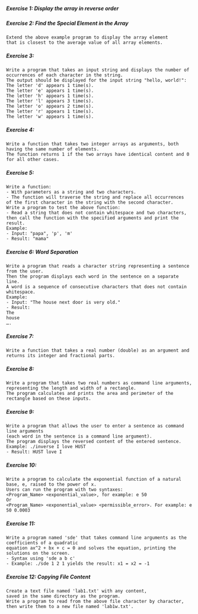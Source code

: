 ##### Exercise 1: Display the array in reverse order
##### Exercise 2: Find the Special Element in the Array
    Extend the above example program to display the array element 
    that is closest to the average value of all array elements.
##### Exercise 3:
    Write a program that takes an input string and displays the number of occurrences of each character in the string. 
    The output should be displayed for the input string "hello, world!":
    The letter 'd' appears 1 time(s).
    The letter 'e' appears 1 time(s).
    The letter 'h' appears 1 time(s).
    The letter 'l' appears 3 time(s).
    The letter 'o' appears 2 time(s).
    The letter 'r' appears 1 time(s).
    The letter 'w' appears 1 time(s).
##### Exercise 4:
    Write a function that takes two integer arrays as arguments, both having the same number of elements. 
    The function returns 1 if the two arrays have identical content and 0 for all other cases.
##### Exercise 5:
    Write a function:
    - With parameters as a string and two characters.
    - The function will traverse the string and replace all occurrences 
    of the first character in the string with the second character.
    Write a program to test the above function:
    - Read a string that does not contain whitespace and two characters, 
    then call the function with the specified arguments and print the result.
    Example:
    - Input: "papa", 'p', 'm'
    - Result: "mama"
##### Exercise 6: Word Separation
    Write a program that reads a character string representing a sentence from the user. 
    Then the program displays each word in the sentence on a separate line. 
    A word is a sequence of consecutive characters that does not contain whitespace.
    Example:
    - Input: "The house next door is very old."
    - Result:
    The
    house
    ….
##### Exercise 7: 
    Write a function that takes a real number (double) as an argument and returns its integer and fractional parts.
##### Exercise 8:
    Write a program that takes two real numbers as command line arguments, 
    representing the length and width of a rectangle.
    The program calculates and prints the area and perimeter of the rectangle based on these inputs.
##### Exercise 9:
    Write a program that allows the user to enter a sentence as command line arguments 
    (each word in the sentence is a command line argument). 
    The program displays the reversed content of the entered sentence.
    Example: ./inverse I love HUST
    - Result: HUST love I
##### Exercise 10:
    Write a program to calculate the exponential function of a natural base, e, raised to the power of x. 
    Users can run the program with two syntaxes:
    <Program_Name> <exponential_value>, for example: e 50
    Or
    <Program_Name> <exponential_value> <permissible_error>. For example: e 50 0.0003
##### Exercise 11:
    Write a program named 'sde' that takes command line arguments as the coefficients of a quadratic 
    equation ax^2 + bx + c = 0 and solves the equation, printing the solutions on the screen.
    - Syntax using 'sde a b c'
    - Example: ./sde 1 2 1 yields the result: x1 = x2 = -1
##### Exercise 12: Copying File Content
    Create a text file named 'lab1.txt' with any content, 
    saved in the same directory as the program.
    Write a program to read from the above file character by character, 
    then write them to a new file named 'lab1w.txt'.














